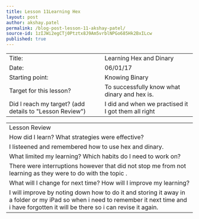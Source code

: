 ```yaml
---
title: Lesson 11Learning Hex
layout: post
author: akshay.patel
permalink: /blog-post-lesson-11-akshay-patel/
source-id: 1zIJWi2egCTj0Ptztx8J9Am5vrblNPGo685Hk2BxILcw
published: true
---
```

<table>
  <tr>
    <td>Title:</td>
    <td>Learning Hex and Dinary</td>
  </tr>
  <tr>
    <td>Date:</td>
    <td>06/01/17</td>
  </tr>
  <tr>
    <td>Starting point:</td>
    <td>Knowing Binary</td>
  </tr>
  <tr>
    <td>Target for this lesson?</td>
    <td>To successfully know what dinary and hex is.</td>
  </tr>
  <tr>
    <td>Did I reach my target? 
(add details to "Lesson Review")</td>
    <td>I did and when we practised it I got them all right</td>
  </tr>
</table>


<table>
  <tr>
    <td>Lesson Review</td>
  </tr>
  <tr>
    <td>How did I learn? What strategies were effective? </td>
  </tr>
  <tr>
    <td>I listeened and remembered how to use hex and dinary.</td>
  </tr>
  <tr>
    <td>What limited my learning? Which habits do I need to work on? </td>
  </tr>
  <tr>
    <td>There were interruptions however that did not stop me from not learning as they were to do with the topic . </td>
  </tr>
  <tr>
    <td>What will I change for next time? How will I improve my learning?</td>
  </tr>
  <tr>
    <td>I will improve by noting down how to do it and storing it away in a folder or my iPad so when i need to remember it next time and i have forgotten it will be there so i can revise it again.</td>
  </tr>
</table>


